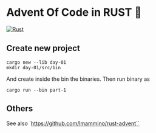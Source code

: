 # Advent Of Code in RUST 🦀

[![Rust](https://github.com/ismaelJimenez/advent-of-code/actions/workflows/rust.yml/badge.svg)](https://github.com/ismaelJimenez/advent-of-code/actions/workflows/rust.yml)

## Create new project
```shell
cargo new --lib day-01
mkdir day-01/src/bin
```

And create inside the bin the binaries. Then run binary as

```shell
cargo run --bin part-1 
```

## Others

See also `https://github.com/lmammino/rust-advent``